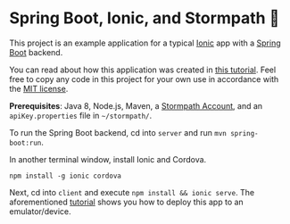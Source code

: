 # Spring Boot, Ionic, and Stormpath 🍻

This project is an example application for a typical [Ionic](https://ionicframework.com/) app with a [Spring Boot](https://projects.spring.io/spring-boot/) backend.

You can read about how this application was created in [this tutorial](./TUTORIAL.md). Feel free to copy any code in this project for your own use in accordance with the [MIT license](LICENSE).

**Prerequisites**: Java 8, Node.js, Maven, a [Stormpath Account](https://api.stormpath.com/register), and an `apiKey.properties` file in `~/stormpath/`.

To run the Spring Boot backend, cd into `server` and run `mvn spring-boot:run`.

In another terminal window, install Ionic and Cordova.

```
npm install -g ionic cordova
```

Next, cd into `client` and execute `npm install && ionic serve`. The aforementioned [tutorial](./TUTORIAL.md) shows you how to deploy this app to an emulator/device. 
